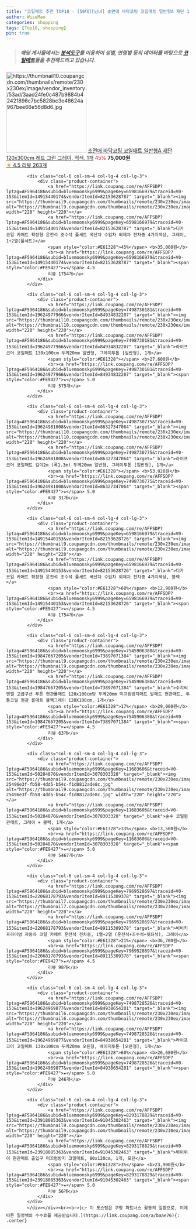 ```yaml
---
title: "코일매트 추천 TOP10 - [50대][남녀] 초면애 바닥코팅 코일매트 일반형A 재단 120x300cm 레드 그린 그레이, 적색, 1개"
author: WiseMan
categories: shopping
tags: [Top10, shopping]
pin: true
---
```


> ##### 해당 게시물에서는 [**분석도구**](https://itemscout.io/)를 이용하여 **성별**, **연령별** 등의 데이터를 바탕으로 [**코일매트**](https://link.coupang.com/a/baae76)들을 추천해드리고 있습니다.
<div class="container"><div class="row">
            <div class="col-6 col-sm-4 col-lg-4 col-lg-3">
                <div class="product-container">
                    <a href="https://link.coupang.com/re/AFFSDP?lptag=AF5964186&subid=bluemoonsky6999&pageKey=7590660710&traceid=V0-153&itemId=20057757423&vendorItemId=79874814304" target="_blank"><img src="https://thumbnail10.coupangcdn.com/thumbnails/remote/230x230ex/image/vendor_inventory/53ad/3aad24fe0c487b9884b42421896c7bc5828bc3e48624a967bee66e56d8d6.jpg" alt="https://thumbnail10.coupangcdn.com/thumbnails/remote/230x230ex/image/vendor_inventory/53ad/3aad24fe0c487b9884b42421896c7bc5828bc3e48624a967bee66e56d8d6.jpg" width="220" height="220"></a>
                    <a href="https://link.coupang.com/re/AFFSDP?lptag=AF5964186&subid=bluemoonsky6999&pageKey=7590660710&traceid=V0-153&itemId=20057757423&vendorItemId=79874814304" target="_blank">초면애 바닥코팅 코일매트 일반형A 재단 120x300cm 레드 그린 그레이, 적색, 1개</a>
                    <span style="color:#E61328">45%</span> <b>75,000원</b>
                    <br><a href="https://link.coupang.com/re/AFFSDP?lptag=AF5964186&subid=bluemoonsky6999&pageKey=7590660710&traceid=V0-153&itemId=20057757423&vendorItemId=79874814304" target="_blank"><span style="color:#FE9427">★</span> 4.5
                    리뷰 263개</a>
                </div>
            </div>
            
            <div class="col-6 col-sm-4 col-lg-4 col-lg-3">
                <div class="product-container">
                    <a href="https://link.coupang.com/re/AFFSDP?lptag=AF5964186&subid=bluemoonsky6999&pageKey=6598166979&traceid=V0-153&itemId=14915440174&vendorItemId=82153628787" target="_blank"><img src="https://thumbnail9.coupangcdn.com/thumbnails/remote/230x230ex/image/vendor_inventory/5ccc/30ca9411b1ed0c3a9b58d39f8d5397eae2a4b31765290627b4e8525b1a62.jpg" alt="https://thumbnail9.coupangcdn.com/thumbnails/remote/230x230ex/image/vendor_inventory/5ccc/30ca9411b1ed0c3a9b58d39f8d5397eae2a4b31765290627b4e8525b1a62.jpg" width="220" height="220"></a>
                    <a href="https://link.coupang.com/re/AFFSDP?lptag=AF5964186&subid=bluemoonsky6999&pageKey=6598166979&traceid=V0-153&itemId=14915440174&vendorItemId=82153628787" target="_blank">디카 코일 카매트 확장형 운전석 조수석 풀세트 국산차 수입차 외제차 전차종 4가지색상, 그레이, 1+2열(풀세트)</a>
                    <span style="color:#E61328">45%</span> <b>35,000원</b>
                    <br><a href="https://link.coupang.com/re/AFFSDP?lptag=AF5964186&subid=bluemoonsky6999&pageKey=6598166979&traceid=V0-153&itemId=14915440174&vendorItemId=82153628787" target="_blank"><span style="color:#FE9427">★</span> 4.5
                    리뷰 1754개</a>
                </div>
            </div>
            
            <div class="col-6 col-sm-4 col-lg-4 col-lg-3">
                <div class="product-container">
                    <a href="https://link.coupang.com/re/AFFSDP?lptag=AF5964186&subid=bluemoonsky6999&pageKey=7498730181&traceid=V0-153&itemId=19624977966&vendorItemId=84934832207" target="_blank"><img src="https://thumbnail10.coupangcdn.com/thumbnails/remote/230x230ex/image/vendor_inventory/70ac/03da5b54761392f22de77818f34f5e6c0f674f364e236e94b1e480a303ca.jpg" alt="https://thumbnail10.coupangcdn.com/thumbnails/remote/230x230ex/image/vendor_inventory/70ac/03da5b54761392f22de77818f34f5e6c0f674f364e236e94b1e480a303ca.jpg" width="220" height="220"></a>
                    <a href="https://link.coupang.com/re/AFFSDP?lptag=AF5964186&subid=bluemoonsky6999&pageKey=7498730181&traceid=V0-153&itemId=19624977966&vendorItemId=84934832207" target="_blank">라이프코어 코일매트 130x100cm 두께20mm 일반형, 그레이투톤 [일반형], 1개</a>
                    <span style="color:#E61328"></span> <b>27,600원</b>
                    <br><a href="https://link.coupang.com/re/AFFSDP?lptag=AF5964186&subid=bluemoonsky6999&pageKey=7498730181&traceid=V0-153&itemId=19624977966&vendorItemId=84934832207" target="_blank"><span style="color:#FE9427">★</span> 5.0
                    리뷰 575개</a>
                </div>
            </div>
            
            <div class="col-6 col-sm-4 col-lg-4 col-lg-3">
                <div class="product-container">
                    <a href="https://link.coupang.com/re/AFFSDP?lptag=AF5964186&subid=bluemoonsky6999&pageKey=7498730775&traceid=V0-153&itemId=19624981008&vendorItemId=86327347064" target="_blank"><img src="https://thumbnail10.coupangcdn.com/thumbnails/remote/230x230ex/image/vendor_inventory/70ac/03da5b54761392f22de77818f34f5e6c0f674f364e236e94b1e480a303ca.jpg" alt="https://thumbnail10.coupangcdn.com/thumbnails/remote/230x230ex/image/vendor_inventory/70ac/03da5b54761392f22de77818f34f5e6c0f674f364e236e94b1e480a303ca.jpg" width="220" height="220"></a>
                    <a href="https://link.coupang.com/re/AFFSDP?lptag=AF5964186&subid=bluemoonsky6999&pageKey=7498730775&traceid=V0-153&itemId=19624981008&vendorItemId=86327347064" target="_blank">라이프코어 코일매트 길이2m (폭1.3m) 두께20mm 일반형, 그레이투톤 [일반형], 1개</a>
                    <span style="color:#E61328"></span> <b>53,820원</b>
                    <br><a href="https://link.coupang.com/re/AFFSDP?lptag=AF5964186&subid=bluemoonsky6999&pageKey=7498730775&traceid=V0-153&itemId=19624981008&vendorItemId=86327347064" target="_blank"><span style="color:#FE9427">★</span> 5.0
                    리뷰 31개</a>
                </div>
            </div>
            
            <div class="col-6 col-sm-4 col-lg-4 col-lg-3">
                <div class="product-container">
                    <a href="https://link.coupang.com/re/AFFSDP?lptag=AF5964186&subid=bluemoonsky6999&pageKey=6598166979&traceid=V0-153&itemId=14915440153&vendorItemId=82153628726" target="_blank"><img src="https://thumbnail9.coupangcdn.com/thumbnails/remote/230x230ex/image/vendor_inventory/5ccc/30ca9411b1ed0c3a9b58d39f8d5397eae2a4b31765290627b4e8525b1a62.jpg" alt="https://thumbnail9.coupangcdn.com/thumbnails/remote/230x230ex/image/vendor_inventory/5ccc/30ca9411b1ed0c3a9b58d39f8d5397eae2a4b31765290627b4e8525b1a62.jpg" width="220" height="220"></a>
                    <a href="https://link.coupang.com/re/AFFSDP?lptag=AF5964186&subid=bluemoonsky6999&pageKey=6598166979&traceid=V0-153&itemId=14915440153&vendorItemId=82153628726" target="_blank">디카 코일 카매트 확장형 운전석 조수석 풀세트 국산차 수입차 외제차 전차종 4가지색상, 블랙</a>
                    <span style="color:#E61328">60%</span> <b>12,900원</b>
                    <br><a href="https://link.coupang.com/re/AFFSDP?lptag=AF5964186&subid=bluemoonsky6999&pageKey=6598166979&traceid=V0-153&itemId=14915440153&vendorItemId=82153628726" target="_blank"><span style="color:#FE9427">★</span> 4.5
                    리뷰 1754개</a>
                </div>
            </div>
            
            <div class="col-6 col-sm-4 col-lg-4 col-lg-3">
                <div class="product-container">
                    <a href="https://link.coupang.com/re/AFFSDP?lptag=AF5964186&subid=bluemoonsky6999&pageKey=7545906380&traceid=V0-153&itemId=19847667205&vendorItemId=73897071384" target="_blank"><img src="https://thumbnail9.coupangcdn.com/thumbnails/remote/230x230ex/image/vendor_inventory/0af6/0c440d482cb11b85fc8c4819ced68ecfa91f86679ea9b46410c7bbf07819.jpg" alt="https://thumbnail9.coupangcdn.com/thumbnails/remote/230x230ex/image/vendor_inventory/0af6/0c440d482cb11b85fc8c4819ced68ecfa91f86679ea9b46410c7bbf07819.jpg" width="220" height="220"></a>
                    <a href="https://link.coupang.com/re/AFFSDP?lptag=AF5964186&subid=bluemoonsky6999&pageKey=7545906380&traceid=V0-153&itemId=19847667205&vendorItemId=73897071384" target="_blank">수지씨앤엘 고급쿠션 투톤 현관롤매트 120x100cm당 두께20mm 미끄럼방지매트 발매트 현관매트, 투톤코일 현관 롤매트 블랙그레이 120X100cm, 1개</a>
                    <span style="color:#E61328">17%</span> <b>29,000원</b>
                    <br><a href="https://link.coupang.com/re/AFFSDP?lptag=AF5964186&subid=bluemoonsky6999&pageKey=7545906380&traceid=V0-153&itemId=19847667205&vendorItemId=73897071384" target="_blank"><span style="color:#FE9427">★</span> 4.5
                    리뷰 63개</a>
                </div>
            </div>
            
            <div class="col-6 col-sm-4 col-lg-4 col-lg-3">
                <div class="product-container">
                    <a href="https://link.coupang.com/re/AFFSDP?lptag=AF5964186&subid=bluemoonsky6999&pageKey=11683606&traceid=V0-153&itemId=50284870&vendorItemId=3078303328" target="_blank"><img src="https://thumbnail9.coupangcdn.com/thumbnails/remote/230x230ex/image/retail/images/6666679667942521-25496e3f-fb58-4dd5-b54c-f1d8812ade8c.jpg" alt="https://thumbnail9.coupangcdn.com/thumbnails/remote/230x230ex/image/retail/images/6666679667942521-25496e3f-fb58-4dd5-b54c-f1d8812ade8c.jpg" width="220" height="220"></a>
                    <a href="https://link.coupang.com/re/AFFSDP?lptag=AF5964186&subid=bluemoonsky6999&pageKey=11683606&traceid=V0-153&itemId=50284870&vendorItemId=3078303328" target="_blank">순수 코일현관매트, 그레이 + 블랙, 1개</a>
                    <span style="color:#E61328">33%</span> <b>13,500원</b>
                    <br><a href="https://link.coupang.com/re/AFFSDP?lptag=AF5964186&subid=bluemoonsky6999&pageKey=11683606&traceid=V0-153&itemId=50284870&vendorItemId=3078303328" target="_blank"><span style="color:#FE9427">★</span> 5.0
                    리뷰 5467개</a>
                </div>
            </div>
            
            <div class="col-6 col-sm-4 col-lg-4 col-lg-3">
                <div class="product-container">
                    <a href="https://link.coupang.com/re/AFFSDP?lptag=AF5964186&subid=bluemoonsky6999&pageKey=7969528697&traceid=V0-153&itemId=22068178793&vendorItemId=89115309378" target="_blank"><img src="https://thumbnail7.coupangcdn.com/thumbnails/remote/230x230ex/image/vendor_inventory/e97d/95e492c9c2f5a3a4a4c946438823e999d51be0bd522211528a3971e9a358.jpg" alt="https://thumbnail7.coupangcdn.com/thumbnails/remote/230x230ex/image/vendor_inventory/e97d/95e492c9c2f5a3a4a4c946438823e999d51be0bd522211528a3971e9a358.jpg" width="220" height="220"></a>
                    <a href="https://link.coupang.com/re/AFFSDP?lptag=AF5964186&subid=bluemoonsky6999&pageKey=7969528697&traceid=V0-153&itemId=22068178793&vendorItemId=89115309378" target="_blank">비비키 프리미엄 자동차 코일 카매트 운전석 전차종, 1열+2열 (운전석+조수석+뒷좌석), 그레이</a>
                    <span style="color:#E61328">21%</span> <b>36,700원</b>
                    <br><a href="https://link.coupang.com/re/AFFSDP?lptag=AF5964186&subid=bluemoonsky6999&pageKey=7969528697&traceid=V0-153&itemId=22068178793&vendorItemId=89115309378" target="_blank"><span style="color:#FE9427">★</span> 4.5
                    리뷰 98개</a>
                </div>
            </div>
            
            <div class="col-6 col-sm-4 col-lg-4 col-lg-3">
                <div class="product-container">
                    <a href="https://link.coupang.com/re/AFFSDP?lptag=AF5964186&subid=bluemoonsky6999&pageKey=7498728526&traceid=V0-153&itemId=19624969877&vendorItemId=84938654201" target="_blank"><img src="https://thumbnail6.coupangcdn.com/thumbnails/remote/230x230ex/image/vendor_inventory/7e10/61231321c0b8eb97fc71e37d63a65af7863ca9e2990f9891450b75a00f51.jpg" alt="https://thumbnail6.coupangcdn.com/thumbnails/remote/230x230ex/image/vendor_inventory/7e10/61231321c0b8eb97fc71e37d63a65af7863ca9e2990f9891450b75a00f51.jpg" width="220" height="220"></a>
                    <a href="https://link.coupang.com/re/AFFSDP?lptag=AF5964186&subid=bluemoonsky6999&pageKey=7498728526&traceid=V0-153&itemId=19624969877&vendorItemId=84938654201" target="_blank">라이프코어 코일매트 130x100cm 두께20mm 오픈형, 베이지투톤 [오픈형], 1개</a>
                    <span style="color:#E61328">60%</span> <b>26,680원</b>
                    <br><a href="https://link.coupang.com/re/AFFSDP?lptag=AF5964186&subid=bluemoonsky6999&pageKey=7498728526&traceid=V0-153&itemId=19624969877&vendorItemId=84938654201" target="_blank"><span style="color:#FE9427">★</span> 5.0
                    리뷰 246개</a>
                </div>
            </div>
            
            <div class="col-6 col-sm-4 col-lg-4 col-lg-3">
                <div class="product-container">
                    <a href="https://link.coupang.com/re/AFFSDP?lptag=AF5964186&subid=bluemoonsky6999&pageKey=8293178829&traceid=V0-153&itemId=23918085363&vendorItemId=91045302463" target="_blank"><img src="https://thumbnail9.coupangcdn.com/thumbnails/remote/230x230ex/image/vendor_inventory/53f1/7cf5a9e98768490a6b99542fd89e658fa648abb9550e3f7636cad10ba9dc.jpg" alt="https://thumbnail9.coupangcdn.com/thumbnails/remote/230x230ex/image/vendor_inventory/53f1/7cf5a9e98768490a6b99542fd89e658fa648abb9550e3f7636cad10ba9dc.jpg" width="220" height="220"></a>
                    <a href="https://link.coupang.com/re/AFFSDP?lptag=AF5964186&subid=bluemoonsky6999&pageKey=8293178829&traceid=V0-153&itemId=23918085363&vendorItemId=91045302463" target="_blank">뷔이위이 현관매트 출입구 미끄럼방지 코일매트, 80x120cm, 1개, 모던</a>
                    <span style="color:#E61328">3%</span> <b>23,900원</b>
                    <br><a href="https://link.coupang.com/re/AFFSDP?lptag=AF5964186&subid=bluemoonsky6999&pageKey=8293178829&traceid=V0-153&itemId=23918085363&vendorItemId=91045302463" target="_blank"><span style="color:#FE9427">★</span> 5.0
                    리뷰 56개</a>
                </div>
            </div>
            </div></div><br><br>[👉 이 포스팅은 쿠팡 파트너스 활동의 일환으로, 이에 따른 일정액의 수수료를 제공받습니다.](https://link.coupang.com/a/baae76){: .center}